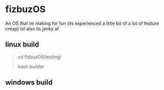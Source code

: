 # fizbuzOS
An OS that im making for fun (its experienced a little bit of a lot of feature creap) lol
also its janky af

## linux build
> cd fizbuzOS/testing/
> 
> bash builder
## windows build
